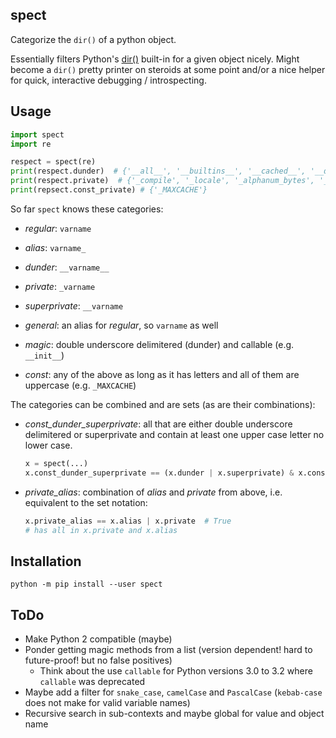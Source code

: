 spect
-----

Categorize the `dir()` of a python object.

Essentially filters Python's [dir()](https://docs.python.org/3/library/functions.html#dir) built-in for a given object nicely. Might become a `dir()` pretty printer on steroids at some point and/or a nice helper for quick, interactive debugging / introspecting.


Usage
-----

```python
import spect
import re

respect = spect(re)
print(respect.dunder)  # {'__all__', '__builtins__', '__cached__', '__doc__', '__file__', '__loader__', '__name__', '__package__', '__spec__', '__version__'}
print(respect.private)  # {'_compile', '_locale', '_alphanum_bytes', '_expand', '_alphanum_str', '_MAXCACHE', '_pickle', '_subx', '_pattern_type', '_compile_repl', '_cache'}
print(repsect.const_private) # {'_MAXCACHE'}
```

So far `spect` knows these categories:

- _regular_: `varname`

 - _alias_: `varname_`
 - _dunder_: `__varname__`
 - _private_: `_varname`
 - _superprivate_: `__varname`
 - _general_: an alias for _regular_, so `varname` as well
 - _magic_: double underscore delimitered (dunder) and callable (e.g. `__init__`)
 - _const_: any of the above as long as it has letters and all of them are uppercase (e.g. `_MAXCACHE`)

The categories can be combined and are sets (as are their combinations):

 - _const_dunder_superprivate_: all that are either double underscore delimitered
   or superprivate and contain at least one upper case letter no lower case.

   ```python
   x = spect(...)
   x.const_dunder_superprivate == (x.dunder | x.superprivate) & x.const  # True
   ```

 - _private_alias_: combination of _alias_ and _private_ from above, i.e. equivalent to the set notation:

   ```python
   x.private_alias == x.alias | x.private  # True
   # has all in x.private and x.alias
   ```


Installation
------------

```shell
python -m pip install --user spect
```


ToDo
----

 - Make Python 2 compatible (maybe)
 - Ponder getting magic methods from a list (version dependent!
   hard to future-proof! but no false positives)
   - Think about the use `callable` for Python versions 3.0 to 3.2 where `callable` was deprecated
 - Maybe add a filter for `snake_case`, `camelCase` and `PascalCase`
   (`kebab-case` does not make for valid variable names)
 - Recursive search in sub-contexts and maybe global for value and object
   name
